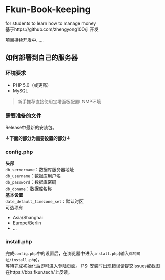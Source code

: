 # Fkun-Book-keeping
for students to learn how to manage money
<br>
基于https://github.com/zhengyong100/ji 开发

项目持续开发中……

## 如何部署到自己的服务器
### 环境要求
- PHP 5.0（或更高）
- MySQL
> 新手推荐直接使用宝塔面板配置LNMP环境
### 需要准备的文件
Release中最新的安装包。<br>


**↓下面的部分为需要设置的部分↓**
### config.php
**头部**<br>
`db_servername`：数据库服务器地址<br>
`db_username`：数据库用户名<br>
`db_password`：数据库密码<br>
`db_dbname`：数据库名称<br>
**基本设置**<br>
`date_default_timezone_set`：默认时区<br>
可选项有
- Asia/Shanghai
- Europe/Berlin
- ...
### install.php
完成`config.php`中的设置后，在浏览器中进入`install.php`(输入`你的网址/install.php`)。<br>
等待完成初始化后即可进入登陆页面。
PS: 安装时出现错误请提交Issues或截图在https://bbs.fkun.tech/上反馈。
